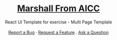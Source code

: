 <h1 align="center">
  <a href="https://github.com/dec0dOS/amazing-github-template">
    Marshall From AICC
  </a>
</h1>

<div align="center">
 React UI Template for exercise - Multi Page Template
  <br />
  <br />
  <a href="#">Report a Bug</a>
  ·
  <a href="#">Request a Feature</a>
  .
  <a href="#">Ask a Question</a>
</div>

<div align="center">
<br />

</div>
